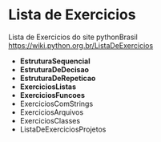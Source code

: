# Lista de Exercicios
Lista de Exercicios do site pythonBrasil 
https://wiki.python.org.br/ListaDeExercicios
* **EstruturaSequencial**
* **EstruturaDeDecisao**
* **EstruturaDeRepeticao**
* **ExerciciosListas**
* **ExerciciosFuncoes** 
* ExerciciosComStrings
* ExerciciosArquivos
* ExerciciosClasses
* ListaDeExerciciosProjetos
